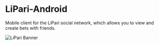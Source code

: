 # LiPari-Android
 Mobile client for the LiPari social network, which allows you to view and create bets with friends.

![LiPari Banner](https://unesell.com/assets/img/software/github.png#gh-light-mode-only)
